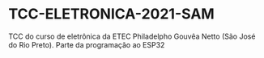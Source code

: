 # TCC-ELETRONICA-2021-SAM
TCC do curso de eletrônica da ETEC Philadelpho Gouvêa Netto (São José do Rio Preto). Parte da programação ao ESP32
